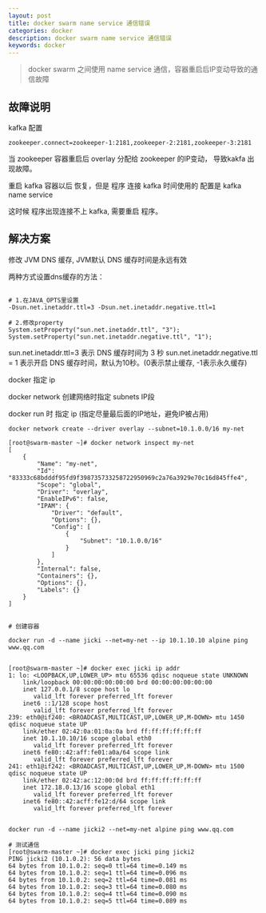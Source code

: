 ```yaml
---
layout: post
title: docker swarm name service 通信错误
categories: docker
description: docker swarm name service 通信错误
keywords: docker
---
```


> docker swarm 之间使用 name service 通信，容器重启后IP变动导致的通信故障

## 故障说明

kafka 配置

```
zookeeper.connect=zookeeper-1:2181,zookeeper-2:2181,zookeeper-3:2181
```

当 zookeeper 容器重启后 overlay 分配给 zookeeper 的IP变动， 导致kakfa 出现故障。

重启 kafka 容器以后 恢复，但是 程序 连接 kafka 时间使用的 配置是 kafka name service

这时候 程序出现连接不上 kafka, 需要重启 程序。


## 解决方案


修改 JVM DNS 缓存, JVM默认 DNS 缓存时间是永远有效


两种方式设置dns缓存的方法：

```

# 1.在JAVA_OPTS里设置
-Dsun.net.inetaddr.ttl=3 -Dsun.net.inetaddr.negative.ttl=1

# 2.修改property
System.setProperty("sun.net.inetaddr.ttl", "3");
System.setProperty("sun.net.inetaddr.negative.ttl", "1");
```

sun.net.inetaddr.ttl=3  表示 DNS 缓存时间为 3 秒
sun.net.inetaddr.negative.ttl = 1 表示开启 DNS 缓存时间，默认为10秒。(0表示禁止缓存, -1表示永久缓存)




docker 指定 ip

docker network 创建网络时指定 subnets IP段

docker run 时 指定 ip (指定尽量最后面的IP地址，避免IP被占用)


```
docker network create --driver overlay --subnet=10.1.0.0/16 my-net

[root@swarm-master ~]# docker network inspect my-net
[
    {
        "Name": "my-net",
        "Id": "83333c68bdddf95fd9f398735733258722950969c2a76a3929e70c16d845ffe4",
        "Scope": "global",
        "Driver": "overlay",
        "EnableIPv6": false,
        "IPAM": {
            "Driver": "default",
            "Options": {},
            "Config": [
                {
                    "Subnet": "10.1.0.0/16"
                }
            ]
        },
        "Internal": false,
        "Containers": {},
        "Options": {},
        "Labels": {}
    }
]


# 创建容器

docker run -d --name jicki --net=my-net --ip 10.1.10.10 alpine ping www.qq.com


[root@swarm-master ~]# docker exec jicki ip addr
1: lo: <LOOPBACK,UP,LOWER_UP> mtu 65536 qdisc noqueue state UNKNOWN 
    link/loopback 00:00:00:00:00:00 brd 00:00:00:00:00:00
    inet 127.0.0.1/8 scope host lo
       valid_lft forever preferred_lft forever
    inet6 ::1/128 scope host 
       valid_lft forever preferred_lft forever
239: eth0@if240: <BROADCAST,MULTICAST,UP,LOWER_UP,M-DOWN> mtu 1450 qdisc noqueue state UP 
    link/ether 02:42:0a:01:0a:0a brd ff:ff:ff:ff:ff:ff
    inet 10.1.10.10/16 scope global eth0
       valid_lft forever preferred_lft forever
    inet6 fe80::42:aff:fe01:a0a/64 scope link 
       valid_lft forever preferred_lft forever
241: eth1@if242: <BROADCAST,MULTICAST,UP,LOWER_UP,M-DOWN> mtu 1500 qdisc noqueue state UP 
    link/ether 02:42:ac:12:00:0d brd ff:ff:ff:ff:ff:ff
    inet 172.18.0.13/16 scope global eth1
       valid_lft forever preferred_lft forever
    inet6 fe80::42:acff:fe12:d/64 scope link 
       valid_lft forever preferred_lft forever
	   

docker run -d --name jicki2 --net=my-net alpine ping www.qq.com

# 测试通信
[root@swarm-master ~]# docker exec jicki ping jicki2
PING jicki2 (10.1.0.2): 56 data bytes
64 bytes from 10.1.0.2: seq=0 ttl=64 time=0.149 ms
64 bytes from 10.1.0.2: seq=1 ttl=64 time=0.096 ms
64 bytes from 10.1.0.2: seq=2 ttl=64 time=0.081 ms
64 bytes from 10.1.0.2: seq=3 ttl=64 time=0.080 ms
64 bytes from 10.1.0.2: seq=4 ttl=64 time=0.090 ms
64 bytes from 10.1.0.2: seq=5 ttl=64 time=0.089 ms
```